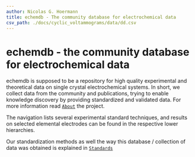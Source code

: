 ```yaml
---
author: Nicolas G. Hoermann
title: echemdb - The community database for electrochemical data
csv_path: ./docs/cyclic_voltammograms/data/dd.csv
---
```

# echemdb - the community database for electrochemical data
echemdb is supposed to be a repository for high quality experimental and theoretical data on
single crystal electrochemical systems. In short, we collect data from the community and 
publications, trying to enable knowledge discovery by providing standardized and validated
data. For more information read [`About`](about.md) the project.


The navigation lists several experimental standard techniques, and results on selected 
elemental electrodes can be found in the respective lower hierarchies.

Our standardization methods as well the way this database / collection of data was 
obtained is explained in [`Standards`](/standards/)

